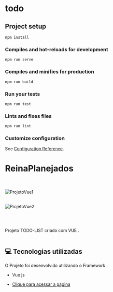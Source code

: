 # todo

## Project setup
```
npm install
```

### Compiles and hot-reloads for development
```
npm run serve
```

### Compiles and minifies for production
```
npm run build
```

### Run your tests
```
npm run test
```

### Lints and fixes files
```
npm run lint
```

### Customize configuration
See [Configuration Reference](https://cli.vuejs.org/config/).

# ReinaPlanejados <br/><br/>

![ProjetoVue1](https://user-images.githubusercontent.com/66651121/162580800-fe381932-28a2-4ad0-a91f-7382c73ac731.png) <br/><br/>

![ProjetoVue2](https://user-images.githubusercontent.com/66651121/162580813-d5069a3f-8365-447d-84cc-a2ed1f26a078.png)



 <br/><br/>



Projeto TODO-LIST criado com VUE  . <br/><br/>



## 💻 Tecnologias utilizadas

O Projeto foi desenvolvido utilizando o Framework .

- Vue js

- [Clique para acessar a pagina](https://welton1986.github.io/Projeto_ReinaPlanejados/)

